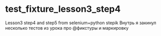 # test_fixture_lesson3_step4

Lesson3 step4 and step5 from selenium+python stepik
Внутрь я закинул несколько тестов из урока про @фикстуры и маркировку
